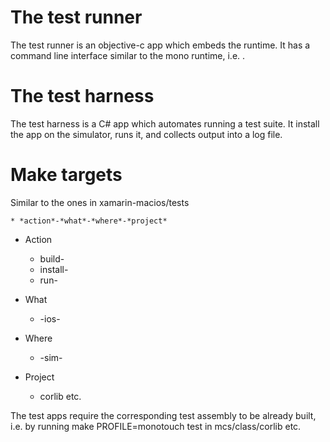 # The test runner

The test runner is an objective-c app which embeds the runtime. It has a command line interface similar to the mono runtime, i.e.
<exe> <arguments>.

# The test harness

The test harness is a C# app which automates running a test suite. It
install the app on the simulator, runs it, and collects output into
a log file.

# Make targets

Similar to the ones in xamarin-macios/tests

	* *action*-*what*-*where*-*project*

* Action

	* build-
	* install-
	* run-

* What

	* -ios-

* Where

	* -sim-

* Project

	* corlib etc.

The test apps require the corresponding test assembly to be already
built, i.e. by running make PROFILE=monotouch test in mcs/class/corlib
etc.
